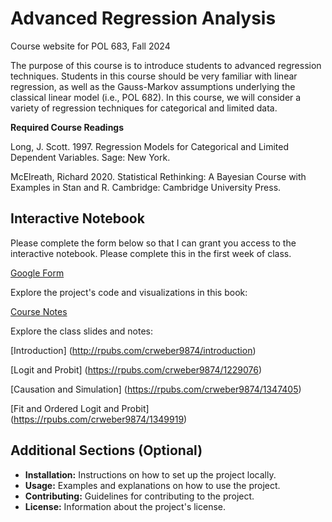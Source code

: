 # Advanced Regression Analysis

Course website for POL 683, Fall 2024

The purpose of this course is to introduce students to advanced regression techniques. Students in this course should be very familiar with linear regression, as well as the Gauss-Markov assumptions underlying the classical linear model (i.e., POL 682). In this course, we will consider a variety of regression techniques for categorical and limited data.

**Required Course Readings**

Long, J. Scott. 1997. Regression Models for Categorical and Limited Dependent Variables. Sage: New York.

McElreath, Richard 2020. Statistical Rethinking: A Bayesian Course with Examples in Stan and R. Cambridge: Cambridge University Press.

## Interactive Notebook

Please complete the form below so that I can grant you access to the interactive notebook. Please complete this in the first week of class.

[Google Form](https://forms.gle/7x28XCeMneSuiqaW7) 

Explore the project's code and visualizations in this book:

[Course Notes ](https://advancedregression.com) 

Explore the class slides and notes:

[Introduction] (http://rpubs.com/crweber9874/introduction)

[Logit and Probit] (https://rpubs.com/crweber9874/1229076)

[Causation and Simulation] (https://rpubs.com/crweber9874/1347405)

[Fit and Ordered Logit and Probit] (https://rpubs.com/crweber9874/1349919)
## Additional Sections (Optional)

* **Installation:** Instructions on how to set up the project locally.
* **Usage:** Examples and explanations on how to use the project.
* **Contributing:** Guidelines for contributing to the project.
* **License:** Information about the project's license.   

